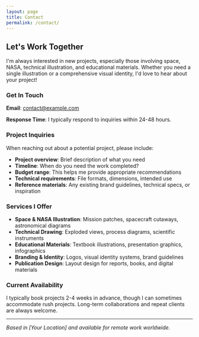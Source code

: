 ```yaml
---
layout: page
title: Contact
permalink: /contact/
---
```


## Let's Work Together

I'm always interested in new projects, especially those involving space, NASA, technical illustration, and educational materials. Whether you need a single illustration or a comprehensive visual identity, I'd love to hear about your project!

### Get In Touch

**Email**: [contact@example.com](mailto:contact@example.com)

**Response Time**: I typically respond to inquiries within 24-48 hours.

### Project Inquiries

When reaching out about a potential project, please include:

- **Project overview**: Brief description of what you need
- **Timeline**: When do you need the work completed?
- **Budget range**: This helps me provide appropriate recommendations
- **Technical requirements**: File formats, dimensions, intended use
- **Reference materials**: Any existing brand guidelines, technical specs, or inspiration

### Services I Offer

- **Space & NASA Illustration**: Mission patches, spacecraft cutaways, astronomical diagrams
- **Technical Drawing**: Exploded views, process diagrams, scientific instruments
- **Educational Materials**: Textbook illustrations, presentation graphics, infographics
- **Branding & Identity**: Logos, visual identity systems, brand guidelines
- **Publication Design**: Layout design for reports, books, and digital materials

### Current Availability

I typically book projects 2-4 weeks in advance, though I can sometimes accommodate rush projects. Long-term collaborations and repeat clients are always welcome.

---

_Based in [Your Location] and available for remote work worldwide._
